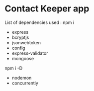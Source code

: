 # Contact Keeper app
List of dependencies used : 
npm i
   - express
   - bcryptjs
   - jsonwebtoken
   - config
   - express-validator
   - mongoose

npm i -D
   - nodemon
   - concurrently